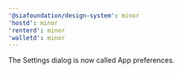 ```yaml
---
'@siafoundation/design-system': minor
'hostd': minor
'renterd': minor
'walletd': minor
---
```


The Settings dialog is now called App preferences.
